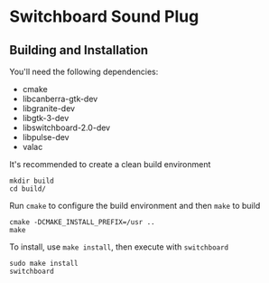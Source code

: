 # Switchboard Sound Plug

## Building and Installation

You'll need the following dependencies:

* cmake
* libcanberra-gtk-dev
* libgranite-dev
* libgtk-3-dev
* libswitchboard-2.0-dev
* libpulse-dev
* valac

It's recommended to create a clean build environment

    mkdir build
    cd build/
    
Run `cmake` to configure the build environment and then `make` to build

    cmake -DCMAKE_INSTALL_PREFIX=/usr ..
    make
    
To install, use `make install`, then execute with `switchboard`

    sudo make install
    switchboard
